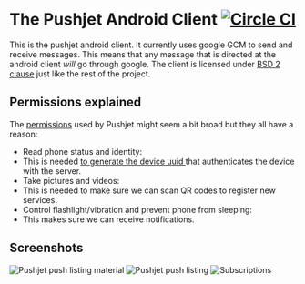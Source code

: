 The Pushjet Android Client [![Circle CI](https://circleci.com/gh/Pushjet/Pushjet-Android.svg?style=svg)](https://circleci.com/gh/Pushjet/Pushjet-Android)
==========================
This is the pushjet android client. It currently uses google GCM to send and receive messages. This means 
that any message that is directed at the android client *will* go through google. The client is licensed 
under [BSD 2 clause][1] just like the rest of the project.

## Permissions explained
The [permissions][4] used by Pushjet might seem a bit broad but they all have a reason:

 - Read phone status and identity:
  - This is needed [to generate the device uuid ][5] that authenticates the device with the server.
 - Take pictures and videos:
  - This is needed to make sure we can scan QR codes to register new services.
 - Control flashlight/vibration and prevent phone from sleeping:
  - This makes sure we can receive notifications.

## Screenshots
![Pushjet push listing material][6] ![Pushjet push listing][2] ![Subscriptions][3]


[1]: https://tldrlegal.com/license/bsd-2-clause-license-%28freebsd%29
[2]: http://pushjet.io/img/screenshot_1.png?2
[3]: http://pushjet.io/img/screenshot_2.png?2
[6]: http://pushjet.io/img/screenshot_3.png?2
[4]: /app/src/main/AndroidManifest.xml
[5]: /app/src/main/java/net/Azise/pushjet/PushjetApi/DeviceUuidFactory.java
